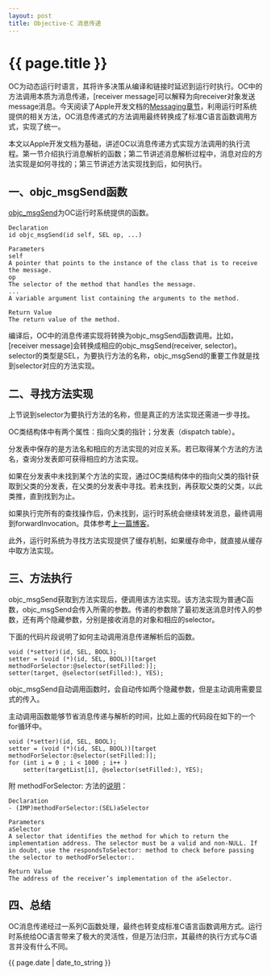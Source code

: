 ```yaml
---
layout: post
title: Objective-C 消息传递
---
```


# {{ page.title }}

OC为动态运行时语言，其将许多决策从编译和链接时延迟到运行时执行。OC中的方法调用本质为消息传递，[receiver message]可以解释为向receiver对象发送message消息。今天阅读了Apple开发文档的[Messaging章节](https://developer.apple.com/library/mac/documentation/Cocoa/Conceptual/ObjCRuntimeGuide/Articles/ocrtHowMessagingWorks.html#//apple_ref/doc/uid/TP40008048-CH104-SW1])，利用运行时系统提供的相关方法，OC消息传递式的方法调用最终转换成了标准C语言函数调用方式，实现了统一。

本文以Apple开发文档为基础，讲述OC以消息传递方式实现方法调用的执行流程。第一节介绍执行消息解析的函数；第二节讲述消息解析过程中，消息对应的方法实现是如何寻找的；第三节讲述方法实现找到后，如何执行。

## 一、objc_msgSend函数

[objc_msgSend](https://developer.apple.com/library/mac/documentation/Cocoa/Reference/ObjCRuntimeRef/index.html#//apple_ref/c/func/objc_msgSend)为OC运行时系统提供的函数。

<p></p>

    Declaration  
    id objc_msgSend(id self, SEL op, ...)

    Parameters  
    self  
    A pointer that points to the instance of the class that is to receive the message.  
    op  
    The selector of the method that handles the message.  
    ...  
    A variable argument list containing the arguments to the method.

    Return Value  
    The return value of the method.

编译后，OC中的消息传递实现将转换为objc_msgSend函数调用。比如，[receiver message]会转换成相应的objc_msgSend(receiver, selector)。selector的类型是SEL，为要执行方法的名称，objc_msgSend的重要工作就是找到selector对应的方法实现。

## 二、寻找方法实现

上节说到selector为要执行方法的名称，但是真正的方法实现还需进一步寻找。

OC类结构体中有两个属性：指向父类的指针；分发表（dispatch table）。

分发表中保存的是方法名和相应的方法实现的对应关系。若已取得某个方法的方法名，查询分发表即可获得相应的方法实现。

如果在分发表中未找到某个方法的实现，通过OC类结构体中的指向父类的指针获取到父类的分发表，在父类的分发表中寻找。若未找到，再获取父类的父类，以此类推，直到找到为止。

如果执行完所有的查找操作后，仍未找到，运行时系统会继续转发消息，最终调用到forwardInvocation。具体参考[上一篇博客](http://rob2468.github.io/2016/05/16/JSPatch-Code-Analysis.html)。

此外，运行时系统为寻找方法实现提供了缓存机制，如果缓存命中，就直接从缓存中取方法实现。

## 三、方法执行

objc_msgSend获取到方法实现后，便调用该方法实现。该方法实现为普通C函数，objc_msgSend会传入所需的参数。传递的参数除了最初发送消息时传入的参数，还有两个隐藏参数，分别是接收消息的对象和相应的selector。

下面的代码片段说明了如何主动调用消息传递解析后的函数。

<p></p>

    void (*setter)(id, SEL, BOOL);
    setter = (void (*)(id, SEL, BOOL))[target methodForSelector:@selector(setFilled:)];
    setter(target, @selector(setFilled:), YES);

objc_msgSend自动调用函数时，会自动传如两个隐藏参数，但是主动调用需要显式的传入。

主动调用函数能够节省消息传递与解析的时间，比如上面的代码段在如下的一个for循环中。

<p></p>

    void (*setter)(id, SEL, BOOL);
    setter = (void (*)(id, SEL, BOOL))[target methodForSelector:@selector(setFilled:)];
    for (int i = 0 ; i < 1000 ; i++ )
        setter(targetList[i], @selector(setFilled:), YES);

附 methodForSelector: 方法的[说明](https://developer.apple.com/library/mac/documentation/Cocoa/Reference/Foundation/Classes/NSObject_Class/#//apple_ref/occ/instm/NSObject/methodForSelector:)：

<p></p>

    Declaration
    - (IMP)methodForSelector:(SEL)aSelector

    Parameters
    aSelector	
    A selector that identifies the method for which to return the implementation address. The selector must be a valid and non-NULL. If in doubt, use the respondsToSelector: method to check before passing the selector to methodForSelector:.

    Return Value
    The address of the receiver’s implementation of the aSelector.

<p></p>

## 四、总结

OC消息传递经过一系列C函数处理，最终也转变成标准C语言函数调用方式。运行时系统给OC语言带来了极大的灵活性，但是万法归宗，其最终的执行方式与C语言并没有什么不同。

{{ page.date | date_to_string }}
